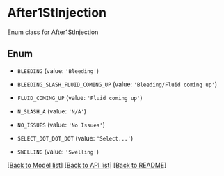# After1StInjection

Enum class for After1StInjection

## Enum

* `BLEEDING` (value: `'Bleeding'`)

* `BLEEDING_SLASH_FLUID_COMING_UP` (value: `'Bleeding/Fluid coming up'`)

* `FLUID_COMING_UP` (value: `'Fluid coming up'`)

* `N_SLASH_A` (value: `'N/A'`)

* `NO_ISSUES` (value: `'No Issues'`)

* `SELECT_DOT_DOT_DOT` (value: `'Select...'`)

* `SWELLING` (value: `'Swelling'`)

[[Back to Model list]](../README.md#documentation-for-models) [[Back to API list]](../README.md#documentation-for-api-endpoints) [[Back to README]](../README.md)


